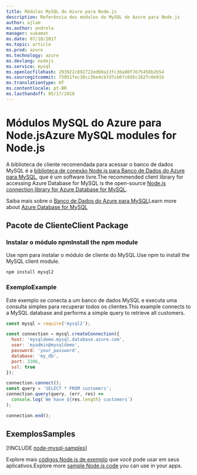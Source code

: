 ```yaml
---
title: Módulos MySQL do Azure para Node.js
description: Referência dos módulos do MySQL do Azure para Node.js
author: ajlam
ms.author: andrela
manager: sukamat
ms.date: 07/18/2017
ms.topic: article
ms.prod: azure
ms.technology: azure
ms.devlang: nodejs
ms.service: mysql
ms.openlocfilehash: 293922c892722ed68a13fc36a80f7675450b2b54
ms.sourcegitcommit: 75051fec38cc3be4cb7d7cb6fc695c162fc0e91b
ms.translationtype: HT
ms.contentlocale: pt-BR
ms.lasthandoff: 05/17/2018
---
```

# <a name="azure-mysql-modules-for-nodejs"></a><span data-ttu-id="b92df-103">Módulos MySQL do Azure para Node.js</span><span class="sxs-lookup"><span data-stu-id="b92df-103">Azure MySQL modules for Node.js</span></span>

<span data-ttu-id="b92df-104">A biblioteca de cliente recomendada para acessar o banco de dados MySQL é a [biblioteca de conexão Node.js para Banco de Dados do Azure para MySQL](https://github.com/sidorares/node-mysql2), que é um software livre.</span><span class="sxs-lookup"><span data-stu-id="b92df-104">The recommended client library for accessing Azure Database for MySQL is the open-source [Node.js connection library for Azure Database for MySQL](https://github.com/sidorares/node-mysql2).</span></span> 

<span data-ttu-id="b92df-105">Saiba mais sobre o [Banco de Dados do Azure para MySQL](https://docs.microsoft.com/azure/MySQL/)</span><span class="sxs-lookup"><span data-stu-id="b92df-105">Learn more about [Azure Database for MySQL](https://docs.microsoft.com/azure/MySQL/)</span></span>

## <a name="client-package"></a><span data-ttu-id="b92df-106">Pacote de Cliente</span><span class="sxs-lookup"><span data-stu-id="b92df-106">Client Package</span></span>

### <a name="install-the-npm-module"></a><span data-ttu-id="b92df-107">Instalar o módulo npm</span><span class="sxs-lookup"><span data-stu-id="b92df-107">Install the npm module</span></span>

<span data-ttu-id="b92df-108">Use npm para instalar o módulo de cliente do MySQL.</span><span class="sxs-lookup"><span data-stu-id="b92df-108">Use npm to install the MySQL client module.</span></span>

```bash
npm install mysql2
```   

### <a name="example"></a><span data-ttu-id="b92df-109">Exemplo</span><span class="sxs-lookup"><span data-stu-id="b92df-109">Example</span></span>

<span data-ttu-id="b92df-110">Este exemplo se conecta a um banco de dados MySQL e executa uma consulta simples para recuperar todos os clientes.</span><span class="sxs-lookup"><span data-stu-id="b92df-110">This example connects to a MySQL database and performs a simple query to retrieve all customers.</span></span>

```javascript
const mysql = require('mysql2');

const connection = mysql.createConnection({
  host: 'mysqldemo.mysql.database.azure.com',
  user: 'myadmin@mysqldemo',
  password: 'your_password',
  database: 'my_db',
  port: 3306,
  ssl: true
});

connection.connect();
const query = 'SELECT * FROM customers';
connection.query(query, (err, res) =>
  console.log(`We have ${res.length} customers`)
);

connection.end();
```

## <a name="samples"></a><span data-ttu-id="b92df-111">Exemplos</span><span class="sxs-lookup"><span data-stu-id="b92df-111">Samples</span></span>

[!INCLUDE [node-mysql-samples](../docs-ref-conceptual/includes/mysql-samples.md)]

<span data-ttu-id="b92df-112">Explore mais [códigos Node.js de exemplo](https://azure.microsoft.com/resources/samples/?platform=nodejs) que você pode usar em seus aplicativos.</span><span class="sxs-lookup"><span data-stu-id="b92df-112">Explore more [sample Node.js code](https://azure.microsoft.com/resources/samples/?platform=nodejs) you can use in your apps.</span></span>
